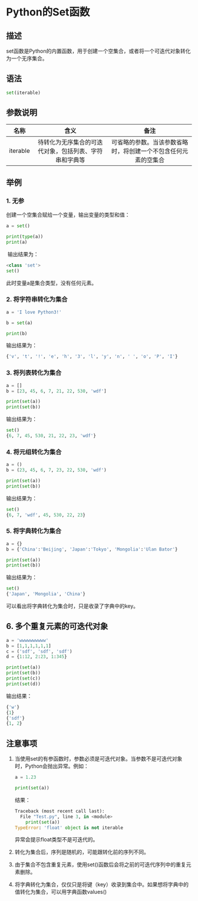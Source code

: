 # Python的Set函数

## 描述

  set函数是Python的内置函数，用于创建一个空集合，或者将一个可迭代对象转化为一个无序集合。

## 语法

  ```python
  set(iterable)
  ```

## 参数说明

  | 名称       | 含义                          | 备注                              |
  |:--------:|:---------------------------:|:-------------------------------:|
  | iterable | 待转化为无序集合的可迭代对象，包括列表、字符串和字典等 | 可省略的参数。当该参数省略时，将创建一个不包含任何元素的空集合 |

## 举例

### 1. 无参

  创建一个空集合赋给一个变量，输出变量的类型和值：

  ```python
  a = set() 

  print(type(a))
  print(a)
  ```

   输出结果为：

  ```python
  <class 'set'>
  set()
  ```

  此时变量a是集合类型，没有任何元素。

### 2. 将字符串转化为集合

  ```python
  a = 'I love Python3!'

  b = set(a)

  print(b)
  ```

  输出结果为：

  ```python
  {'v', 't', '!', 'e', 'h', '3', 'l', 'y', 'n', ' ', 'o', 'P', 'I'}
  ```

### 3. 将列表转化为集合

  ```python
  a = []
  b = [23, 45, 6, 7, 21, 22, 530, 'wdf']

  print(set(a))
  print(set(b))
  ```

  输出结果为：

  ```python
  set()
  {6, 7, 45, 530, 21, 22, 23, 'wdf'}
  ```

### 4. 将元组转化为集合

  ```python
  a = ()
  b = (23, 45, 6, 7, 23, 22, 530, 'wdf')

  print(set(a))
  print(set(b))
  ```

  输出结果为：

  ```python
  set()
  {6, 7, 'wdf', 45, 530, 22, 23}
  ```

### 5. 将字典转化为集合

  ```python
  a = {}
  b = {'China':'Beijing', 'Japan':'Tokyo', 'Mongolia':'Ulan Bator'}

  print(set(a))
  print(set(b))
  ```

  输出结果为：

  ```python
  set()
  {'Japan', 'Mongolia', 'China'}
  ```

  可以看出将字典转化为集合时，只是收录了字典中的key。

## 6. 多个重复元素的可迭代对象

  ```python
  a = 'wwwwwwwwww'
  b = [1,1,1,1,1,1]
  c = ('sdf', 'sdf', 'sdf')
  d = {1:12, 2:23, 1:345}

  print(set(a))
  print(set(b))
  print(set(c))
  print(set(d))
  ```

  输出结果：

  ```python
  {'w'}
  {1}
  {'sdf'}
  {1, 2}
  ```

## 注意事项

1. 当使用set的有参函数时，参数必须是可迭代对象。当参数不是可迭代对象时，Python会抛出异常。例如：

    ```python
    a = 1.23

    print(set(a))
    ```

    结果：

    ```python
    Traceback (most recent call last):
      File "Test.py", line 3, in <module>
        print(set(a))
    TypeError: 'float' object is not iterable
    ```

    异常会提示float类型不是可迭代的。

2. 转化为集合后，序列是随机的，可能跟转化前的序列不同。

3. 由于集合不包含重复元素，使用set()函数后会将之前的可迭代序列中的重复元素删除。

4. 将字典转化为集合，仅仅只是将键（key）收录到集合中。如果想将字典中的值转化为集合，可以用字典函数values()
